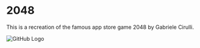 # 2048
This is a recreation of the famous app store game 2048 by Gabriele Cirulli. 

![GitHub Logo](https://upload.wikimedia.org/wikipedia/commons/1/18/2048_logo.svg)
